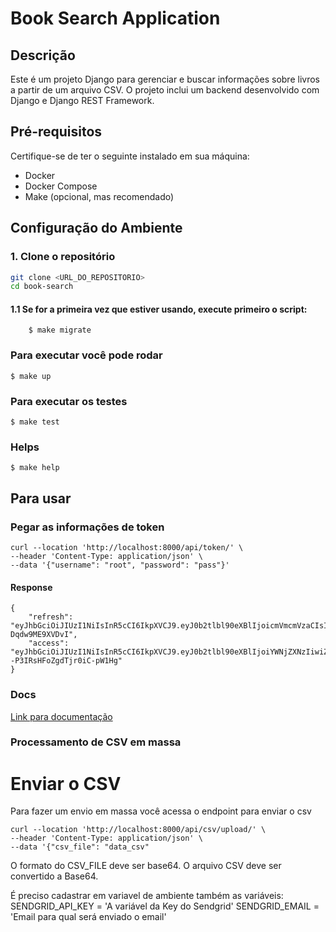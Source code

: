 # Book Search Application

## Descrição

Este é um projeto Django para gerenciar e buscar informações sobre livros a partir de um arquivo CSV. O projeto inclui um backend desenvolvido com Django e Django REST Framework.

## Pré-requisitos

Certifique-se de ter o seguinte instalado em sua máquina:

- Docker
- Docker Compose
- Make (opcional, mas recomendado)

## Configuração do Ambiente

### 1. Clone o repositório

```bash
git clone <URL_DO_REPOSITORIO>
cd book-search
```
#### 1.1 Se for a primeira vez que estiver usando, execute primeiro o script:
```
    $ make migrate
```
### Para executar você pode rodar
```
$ make up
```
### Para executar os testes
```
$ make test
```
### Helps
```
$ make help
```

## Para usar
### Pegar as informações de token
```
curl --location 'http://localhost:8000/api/token/' \
--header 'Content-Type: application/json' \
--data '{"username": "root", "password": "pass"}'
```
#### Response
```
{
    "refresh": "eyJhbGciOiJIUzI1NiIsInR5cCI6IkpXVCJ9.eyJ0b2tlbl90eXBlIjoicmVmcmVzaCIsImV4cCI6MTcyMzU0OTI1OSwiaWF0IjoxNzIzNDYyODU5LCJqdGkiOiI5N2U4M2I5ZjM1YWQ0M2IzOTM4MWVjOWViNDNlMDBkYyIsInVzZXJfaWQiOjF9.sevCLOpPo8TRMUvyi3uHSVvi4cJl2-Dqdw9ME9XVDvI",
    "access": "eyJhbGciOiJIUzI1NiIsInR5cCI6IkpXVCJ9.eyJ0b2tlbl90eXBlIjoiYWNjZXNzIiwiZXhwIjoxNzIzNDYzMTU5LCJpYXQiOjE3MjM0NjI4NTksImp0aSI6ImQwNzQ0M2E4Y2E5MTQ0OGE5NWMyNWIwYjM0NjUzZWZhIiwidXNlcl9pZCI6MX0.dEs5A605NGw38JjxcJ--P3IRsHFoZgdTjr0iC-pW1Hg"
}
```
### Docs
[Link para documentação](https://documenter.getpostman.com/view/4020852/2sA3s4kVcj)

### Processamento de CSV em massa
# Enviar o CSV
Para fazer um envio em massa você acessa o endpoint para enviar o csv
```
curl --location 'http://localhost:8000/api/csv/upload/' \
--header 'Content-Type: application/json' \
--data '{"csv_file": "data_csv"
```
O formato do CSV_FILE deve ser base64. O arquivo CSV deve ser convertido a Base64. 

É preciso cadastrar em variavel de ambiente também as variáveis:
SENDGRID_API_KEY = 'A variável da Key do Sendgrid'
SENDGRID_EMAIL = 'Email para qual será enviado o email'